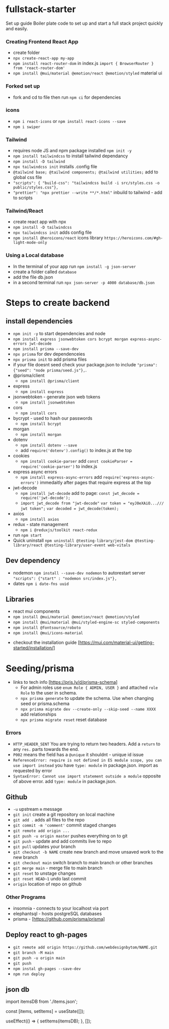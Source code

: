 # fullstack-starter

Set up guide
Boiler plate code to set up and start a full stack project quickly and easily.

### Creating Frontend React App

- create folder
- `npx create-react-app my-app`
- `npm install react-router-dom` in index.js `import { BrowserRouter } from 'react-router-dom'`
- `npm install @mui/material @emotion/react @emotion/styled` material ui

### Forked set up

- fork and cd to file then run `npm ci` for dependencies

### icons

- `npm i react-icons` or `npm install react-icons --save`
- `npm i swiper`

### Tailwind

- requires node JS and npm package installed `npm init -y`
- `npm install tailwindcss` to install tailwind dependancy
- `npm install -D tailwind`
- `npx tailwindcss init` installs .config file
- `@tailwind base; @tailwind components; @tailwind utilities;` add to global css file
- `"scripts": { "build-css": "tailwindcss build -i src/styles.css -o public/styles.css"},`
- `"prettier": "npx prettier --write **/*.html"` inbuild to tailwind - add to scripts


### Tailwind/React

- create react app with npx
- `npm install -D tailwindcss`
- `npx tailwindcss init` adds config file
- `npm install @heroicons/react` icons library `https://heroicons.com/#gh-light-mode-only`

### Using a Local database

- In the terminal of your app run `npm install -g json-server`
- create a folder called `database`
- add the file db.json
- in a second terminal run `npx json-server -p 4000 database/db.json`

# Steps to create backend
## install dependencies

- `npm init -y` to start dependencies and node
- `npm install express jsonwebtoken cors bcrypt morgan express-async-errors jwt-decode`
- `npm install prisma --save-dev`
- `npx prisma` for dev dependenceies
- `npx prisma init` to add prisma files
- if your file doesnt seed check your package.json to include `"prisma": {"seed": "node prisma/seed.js"},`.
- @prisma/client
  - `npm install @prisma/client`
- express
  - `npm install express`
- jsonwebtoken - generate json web tokens
  - `npm install jsonwebtoken`
- cors
  - `npm install cors`
- bycrypt - used to hash our passwords
  - `npm install bcrypt`
- morgan
  - `npm install morgan`
- dotenv
  - `npm install dotenv --save`
  - add `require('dotenv').config()` to index.js at the top
- cookies
  - `npm install cookie-parser` add `const cookieParser = require('cookie-parser')` to index.js
- express async errors
  - `npm install express-async-errors` add `require('express-async-errors')` immedaitly after pages that require express at the top
- jwt-decode
  - `npm install jwt-decode` add to page: `const jwt_decode = require('jwt-decode');`
  - `import jwt_decode from "jwt-decode"` `var token = "eyJ0eXAiO.../// jwt token";` `var decoded = jwt_decode(token);`
- axios
  - `npm install axios`
- redux - state management
  - `npm i @reduxjs/toolkit react-redux`
- run `npm start`
- Quick uninstall `npm uninstall @testing-library/jest-dom @testing-library/react @testing-library/user-event web-vitals`
  
## Dev dependency

- nodemon `npm install --save-dev nodemon` to autorestart server `"scripts": {"start" : "nodemon src/index.js"},`
- dates `npm i date-fns uuid`

## Libraries

- react mui components
- `npm install @mui/material @emotion/react @emotion/styled`
- `npm install @mui/material @mui/styled-engine-sc styled-components`
- `npm install @fontsource/roboto`
- `npm install @mui/icons-material`
<link
    rel="stylesheet"
    href="https://fonts.googleapis.com/css?family=Roboto:300,400,500,700&display=swap"
  />
<link
    rel="stylesheet"
    href="https://fonts.googleapis.com/icon?family=Material+Icons"
  />

- checkout the installation guide [https://mui.com/material-ui/getting-started/installation/]

# Seeding/prisma

- links to tech info [https://pris.ly/d/prisma-schema]
  - For admin roles use `enum Role { ADMIN, USER }` and attached `role Role` to the user in schema.
  - `npx prisma generate` to update the schema. Use when changing seed or prisma.schema
  - `npx prisma migrate dev --create-only --skip-seed --name XXXX` add relationships
  - `npx prisma migrate reset` reset database

### Errors

- `HTTP_HEADER_SENT` You are trying to return two headers. Add a `return` to any `res.` parts towards the end.
- `P002` means the field has a `@unique` it shouldnt - unique id issue
- `ReferenceError: require is not defined in ES module scope, you can use import instead` you have `type: module` in package.json. import as requested by error
- `SyntaxError: Cannot use import statement outside a module` opposite of above error. add `type: module` in package.json.

## Github

- `-u` upstream `m` message
- `git init` create a git repository on local machine
- `git add .` adds all files to the repo
- `git commit -m 'comment'` commit staged changes
- `git remote add origin ...`
- `git push -u origin master` pushes everything on to git
- `git push` - update and add commits live to repo
- `git pull` updates your branch
- `git checkout -b NAME` create new branch and move unsaved work to the new branch
- `git checkout main` switch branch to main branch or other branches
- `git merge main` - merge file to main branch
- `git reset` to unstage changes
- `git reset HEAD~1` undo last commit
- `origin` location of repo on github

### Other Programs

- insomnia - connects to your localhost via port
- elephantsql - hosts postgreSQL databases
- prisma - [https://github.com/prisma/prisma]

## Deploy react to gh-pages

- `git remote add origin https://github.com/webdesignbytom/NAME.git`
- `git branch -M main`
- `git push -u origin main`
- `git push`
- `npm instal gh-pages --save-dev`
- `npm run deploy`

## json db

import itemsDB from './items.json';

const [items, setItems] = useState([]);

useEffect(() => {
setItems(itemsDB);
}, []);
